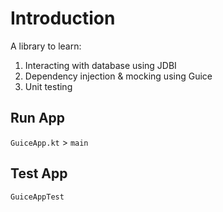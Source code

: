 # Introduction
A library to learn:
1. Interacting with database using JDBI
2. Dependency injection & mocking using Guice
3. Unit testing

## Run App
`GuiceApp.kt` > `main`

## Test App
`GuiceAppTest`
